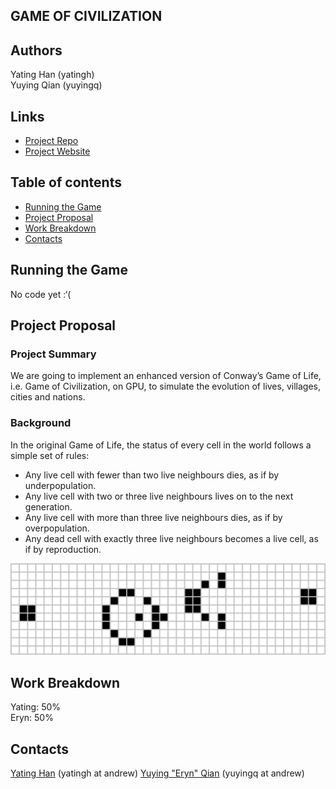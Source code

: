 ## GAME OF CIVILIZATION

## Authors
Yating Han (yatingh)  
Yuying Qian (yuyingq)

## Links
- <a href="https://github.com/yatinghan/game_of_civilization"> Project Repo </a>  
- <a href="https://yatinghan.github.io/game_of_civilization"> Project Website </a>  

## Table of contents
- [Running the Game](#running_the_game)
- [Project Proposal](#project_proposal)
- [Work Breakdown](#work_breakdown)
- [Contacts](#contacts)

## Running the Game <a name="running_the_game"></a>
No code yet :‘(

## Project Proposal <a name="project_proposal"></a>

### Project Summary
We are going to implement an enhanced version of Conway’s Game of Life, i.e. Game of Civilization, on GPU, to simulate the evolution of lives, villages, cities and nations.  

### Background
In the original Game of Life, the status of every cell in the world follows a simple set of rules:
- Any live cell with fewer than two live neighbours dies, as if by underpopulation.
- Any live cell with two or three live neighbours lives on to the next generation.
- Any live cell with more than three live neighbours dies, as if by overpopulation.
- Any dead cell with exactly three live neighbours becomes a live cell, as if by reproduction.

![Orignal Game](images/original.png)

## Work Breakdown <a name="work_breakdown"></a>
Yating: 50%  
Eryn: 50% 


## Contacts <a name="contacts"></a>

<a href="https://github.com/yatinghan" >Yating Han</a> (yatingh at andrew) 
<a href="https://github.com/yatinghan"> Yuying "Eryn" Qian</a> (yuyingq at andrew)
